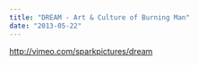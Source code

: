 ```yaml
---
title: "DREAM - Art & Culture of Burning Man"
date: "2013-05-22"
---
```


http://vimeo.com/sparkpictures/dream
